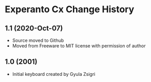 Experanto Cx Change History
====================

1.1 (2020-Oct-07)
----------------
* Source moved to Github
* Moved from Freeware to MIT license with permission of author

1.0 (2001)
----------------------
* Initial keyboard created by Gyula Zsigri
